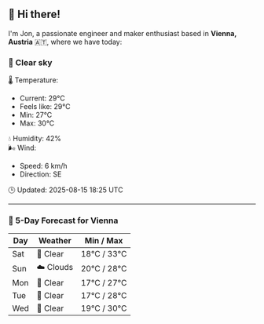 ## 👋 Hi there!

I'm Jon, a passionate engineer and maker enthusiast based in **Vienna, Austria** 🇦🇹, where we have today:

### 🌙 Clear sky 

🌡️ Temperature: 
* Current: 29°C
* Feels like: 29°C
* Min: 27°C 
* Max: 30°C  

💧 Humidity: 42%  
🌬️ Wind: 
* Speed: 6 km/h 
* Direction: SE  

🕒 Updated: 2025-08-15 18:25 UTC

---

### 📅 5-Day Forecast for Vienna

| Day | Weather | Min / Max |
|-----|---------|------------|
| Sat | 🌙 Clear | 18°C / 33°C |
| Sun | ☁️ Clouds | 20°C / 28°C |
| Mon | 🌙 Clear | 17°C / 27°C |
| Tue | 🌙 Clear | 17°C / 28°C |
| Wed | 🌙 Clear | 19°C / 30°C |
